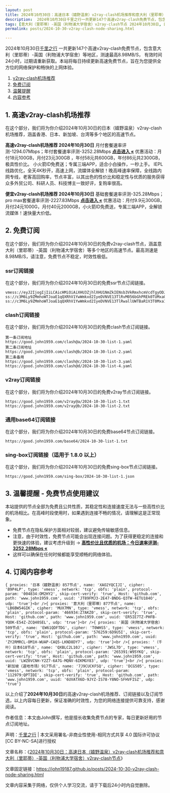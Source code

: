 ```yaml
---
layout: post
title: 2024年10月30日：高速日本（嬉野温泉）v2ray-clash机场推荐和意大利（里耶蒂）-英国（利物浦大学宿舍）v2ray-clash节点
description:  2024年10月30日千里之行一共更新147个高速v2ray-clash免费节点，包含意大利（里耶蒂）-英国（利物浦大学宿舍）等地区，测速最高8.98MB/S， 有效时间24小时，过期请重新获取。本站将每日持续更新高速免费节点，旨在为您提供全方位的网络保护和畅快的上网体验
tags: [意大利（里耶蒂）-英国（利物浦大学宿舍）v2ray-clash节点 2024年10月30日, 日本（嬉野温泉）高速v2ray-clashv2ray-clash机场推荐 2024年10月30日]
permalink: posts/2024-10-30-v2ray-clash-node-sharing.html

---
```



2024年10月30日[千里之行](https://john19187.github.io) 一共更新147个高速v2ray-clash免费节点，包含意大利（里耶蒂）-英国（利物浦大学宿舍）等地区，测速最高8.98MB/S， 有效时间24小时，过期请重新获取。本站将每日持续更新高速免费节点，旨在为您提供全方位的网络保护和畅快的上网体验。

1. [v2ray-clash机场推荐](#1-高速v2ray-clash机场推荐)
2. [免费订阅](#2-免费订阅)
3. [温馨提醒](#3-温馨提醒---免费节点使用建议)
4. [内容参考](#4-订阅内容参考)

## 1. 高速v2ray-clash机场推荐

在这个部分，我们将为你介绍2024年10月30日的日本（嬉野温泉）v2ray-clash机场推荐，涵盖香港、日本、新加坡、台湾等多个地区的高速节点。

<div class="good cat1"><strong>高速v2ray-clash机场推荐 2024年10月30日</strong> 月付套餐速率评测-1294.07Mbps；年付套餐速率评测-3252.28Mbps <strong><a href="https://good.john1959.com/lepl/2024-10-30" target="_blank">点击进入 «</a></strong> 优惠活动：月付18元100GB，月付23元300GB ，年付58元共600GB，年付86元共2300GB，极具性价比。 小火箭ID免费送；专属三端APP，适合小白操作，一秒上手。 IEPL线路优化，全天4K秒开，高速上网，流媒体全解锁！晚高峰速率保障，全线路内网专线，老客高回购率，节点丰富，以其出色的性价比和稳定性与优质的服务获得众多外贸公司、科研人员、科技博主一致好评，复购率很高。</div><div class="good cat2">

<strong>便宜v2ray-clash机场推荐 2024年10月30日</strong> 基础套餐速率评测-325.28Mbps；pro max套餐速率评测-2227.83Mbps <strong><a href="https://good.john1959.com/cheap/2024-10-30" target="_blank">点击进入 «</a></strong> 优惠活动：月付9.9元300GB，月付24元1000G，月付40元2000GB，小火箭ID免费送，专属三端APP，全解锁流媒体！速快量大价低。</div>

## 2. 免费订阅

在这个部分，我们将为你介绍2024年10月30日的免费v2ray-clash节点，涵盖意大利（里耶蒂）-英国（利物浦大学宿舍）等多个地区的高速节点。最高测速是8.98MB/S，请注意，免费节点不稳定，时效性极低。

### ssr订阅链接

在这个部分，我们将为你介绍2024年10月30日的免费ssr节点订阅链接。

```
vmess://eyJ2IjogIjIiLCAicHMiOiAiXHU3ZjhlXHU1NmZkIENsb3VkRmxhcmVcdTgyODJcdTcwYjkiLCAiYWRkIjogIjEwNC4xOC4xODkuMTkiLCAicG9ydCI6ICI4MDgwIiwgImlkIjogImI1NTFhYTIyLTIyYWYtMTFlZS1iOGQ4LWYyM2M5MzJlYjY4ZCIsICJhaWQiOiAiMCIsICJzY3kiOiAiYXV0byIsICJuZXQiOiAid3MiLCAidHlwZSI6ICJub25lIiwgImhvc3QiOiAib2lpY3R3Lnl5ZHNpaS5jb20iLCAicGF0aCI6ICIvIiwgInRscyI6ICIiLCAic25pIjogIiIsICJhbHBuIjogIiJ9
ss://c3M6Ly9ZMmhoWTJoaE1qQXRhV1YwWmkxd2IyeDVNVE13TlRvM056bGhPREk0TUMxa05tWXhMVFJpWW1JdE9UQmhZUzFtTURabE1UVmhNV1k1TXpZ@free.2apzhfa:31641#9%7C%F0%9F%87%BB%F0%9F%87%B3%E8%B6%8A%E5%8D%97%2001%20%7C%201x%20VN
ss://c3M6Ly9ZMmhoWTJoaE1qQXRhV1YwWmkxd2IyeDVNVE13TlRwallUWTBaR1V3T0Mxa1l6RXdMVFF4TVdRdFltRTFPUzAzTWpjM1pXRTRPREpqTXpn@free.2weradf:36115#7%7C%F0%9F%87%AF%F0%9F%87%B5%20%E6%97%A5%E6%9C%AC%2003%20%7C%201x%20JP
```

### clash订阅链接

在这个部分，我们将为你介绍2024年10月30日的免费clash节点订阅链接。

```
第一条订阅地址
https://good.john1959.com/clash@a/2024-10-30-list-1.yaml
第二条订阅地址
https://good.john1959.com/clash@b/2024-10-30-list-2.yaml
第二条备用
https://good.john1959.com/clash@c/2024-10-30-list-3.yaml
https://good.john1959.com/clash@d/2024-10-30-list-4.yaml
```

### v2ray订阅链接

在这个部分，我们将为你介绍2024年10月30日的免费v2ray节点订阅链接。

```
https://good.john1959.com/v2ray@a/2024-10-30-list-1.txt
https://good.john1959.com/v2ray@b/2024-10-30-list-2.txt
```

### 通用base64订阅链接

在这个部分，我们将为你介绍2024年10月30日的免费base64节点订阅链接。

```
https://good.john1959.com/base64/2024-10-30-list-1.txt
```

### sing-box订阅链接（适用于 1.8.0 以上）

在这个部分，我们将为你介绍2024年10月30日的免费sing-box节点订阅链接。

```
https://good.john1959.com/sing-box/2024-10-30-list-1.json
```

## 3. 温馨提醒 - 免费节点使用建议

本站提供的节点全部为免费且公共性质，其稳定性和连接速度无法与一些高性价比的机场相比。在高峰时段使用时，如果遇到连接不畅的情况，请理解这是正常现象。

- 免费节点在隐私保护方面相对较弱，建议避免传输敏感信息。
- 注意，由于时效性，免费节点可能会出现连接问题。为了获得更稳定的连接和更快速的体验，建议考虑升级到 → <strong>[高性价比且优质的机场：今日速率评测- 3252.28Mbps «](https://good.john1959.com/lepl/2024-10-30)</strong>
- 这样可以确保在任何时候都能享受顺畅的网络体验。

## 4. 订阅内容参考

```
{ proxies: '日本（嬉野温泉）857节点', name: 'XAO2YQCIJI', cipher: 'B9P4LP', type: 'vmess', network: 'tcp', obfs: 'plain', protocol-param: '004834:OM2HY2', skip-cert-verify: 'true', Host: 'github.com', path: 'www.john1959.com', uuid: 'JT89FMJ3-2E47-BNDG-Q3TW-4ETU184O', udp: 'true'}<br />{ proxies: '意大利（里耶蒂）877节点', name: 'LB6BW54GIK', cipher: 'MUX7MN', type: 'vmess', network: 'tcp', obfs: 'plain', protocol-param: '466934:Z7AKZ0', skip-cert-verify: 'true', Host: 'github.com', path: 'www.john1959.com', uuid: 'ER5IE7TZ-PHFB-YQOK-E54Z-ZCQ40SEL', udp: 'true'}<br />{ proxies: '英国（利物浦大学宿舍）509节点', name: 'EW61QDFTDG', cipher: 'T0WHS5', type: 'vmess', network: 'tcp', obfs: 'plain', protocol-param: '576259:6D9U5I', skip-cert-verify: 'true', Host: 'github.com', path: 'www.john1959.com', uuid: 'ZY2RMRCL-OM1H-WUAP-CAQ5-LKND8DY7', udp: 'true'}<br />{ proxies: '（千叶）日本618节点', name: 'QXBLC2L10J', cipher: 'JWSL7D', type: 'vmess', network: 'tcp', obfs: 'plain', protocol-param: '265391:W95YKQ', skip-cert-verify: 'true', Host: 'github.com', path: 'www.john1959.com', uuid: 'LWZ0VCNH-Y2Z7-6A7G-MQNV-6IKMGY83', udp: 'true'}<br />{ proxies: '新加坡（道地市场）917节点', name: '7J9CUCKFSQ', cipher: 'DCG505', type: 'vmess', network: 'tcp', obfs: 'plain', protocol-param: '112979:QPTIDI', skip-cert-verify: 'true', Host: 'github.com', path: 'www.john1959.com', uuid: '6UVATX6D-9JYZ-IS78-Y8NO-SFHVFISZ', udp: 'true'}
```

以上介绍了<strong>2024年10月30日</strong>的高速v2ray-clash机场推荐、订阅链接以及订阅节选，以上内容每日更新，保证准确的时效性，为您的网络连接提供可靠支持，感谢阅读。

作者信息：本文由John撰写，他是擅长收集免费节点的专家，每日更新好用的节点订阅地址。

声明：[千里之行](https://john19187.github.io) | 本文采用署名-非商业性使用-相同方式共享 4.0 国际许可协议[CC BY-NC-SA]进行授权

文章名称：《[2024年10月30日：高速日本（嬉野温泉）v2ray-clash机场推荐和意大利（里耶蒂）-英国（利物浦大学宿舍）v2ray-clash节点](https://john19187.github.io/posts/2024-10-30-v2ray-clash-node-sharing.html)》

文章固定链接：https://john19187.github.io/posts/2024-10-30-v2ray-clash-node-sharing.html

文章内容采集于网络，仅供个人学习交流，请于下载后24小时内自觉删除。

